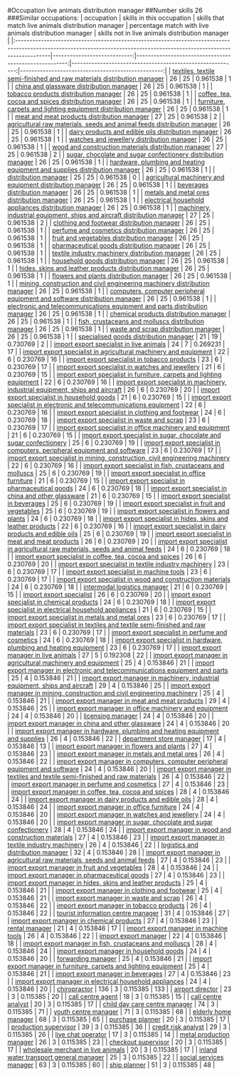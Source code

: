#Occupation live animals distribution manager
##Number skills 26
###Similar occupations:
| occupation                                                                                                                                                              |   skills in this occupation |   skills that match live animals distribution manager |   percentage match with live animals distribution manager |   skills not in live animals distribution manager |
|:------------------------------------------------------------------------------------------------------------------------------------------------------------------------|----------------------------:|------------------------------------------------------:|----------------------------------------------------------:|--------------------------------------------------:|
| [textiles, textile semi-finished and raw materials distribution manager](textiles,_textile_semi-finished_and_raw_materials_distribution_manager.md)                     |                          26 |                                                    25 |                                                  0.961538 |                                                 1 |
| [china and glassware distribution manager](china_and_glassware_distribution_manager.md)                                                                                 |                          26 |                                                    25 |                                                  0.961538 |                                                 1 |
| [tobacco products distribution manager](tobacco_products_distribution_manager.md)                                                                                       |                          26 |                                                    25 |                                                  0.961538 |                                                 1 |
| [coffee, tea, cocoa and spices distribution manager](coffee,_tea,_cocoa_and_spices_distribution_manager.md)                                                             |                          26 |                                                    25 |                                                  0.961538 |                                                 1 |
| [furniture, carpets and lighting equipment distribution manager](furniture,_carpets_and_lighting_equipment_distribution_manager.md)                                     |                          26 |                                                    25 |                                                  0.961538 |                                                 1 |
| [meat and meat products distribution manager](meat_and_meat_products_distribution_manager.md)                                                                           |                          27 |                                                    25 |                                                  0.961538 |                                                 2 |
| [agricultural raw materials, seeds and animal feeds distribution manager](agricultural_raw_materials,_seeds_and_animal_feeds_distribution_manager.md)                   |                          26 |                                                    25 |                                                  0.961538 |                                                 1 |
| [dairy products and edible oils distribution manager](dairy_products_and_edible_oils_distribution_manager.md)                                                           |                          26 |                                                    25 |                                                  0.961538 |                                                 1 |
| [watches and jewellery distribution manager](watches_and_jewellery_distribution_manager.md)                                                                             |                          26 |                                                    25 |                                                  0.961538 |                                                 1 |
| [wood and construction materials distribution manager](wood_and_construction_materials_distribution_manager.md)                                                         |                          27 |                                                    25 |                                                  0.961538 |                                                 2 |
| [sugar, chocolate and sugar confectionery distribution manager](sugar,_chocolate_and_sugar_confectionery_distribution_manager.md)                                       |                          26 |                                                    25 |                                                  0.961538 |                                                 1 |
| [hardware, plumbing and heating equipment and supplies distribution manager](hardware,_plumbing_and_heating_equipment_and_supplies_distribution_manager.md)             |                          26 |                                                    25 |                                                  0.961538 |                                                 1 |
| [distribution manager](distribution_manager.md)                                                                                                                         |                          25 |                                                    25 |                                                  0.961538 |                                                 0 |
| [agricultural machinery and equipment distribution manager](agricultural_machinery_and_equipment_distribution_manager.md)                                               |                          26 |                                                    25 |                                                  0.961538 |                                                 1 |
| [beverages distribution manager](beverages_distribution_manager.md)                                                                                                     |                          26 |                                                    25 |                                                  0.961538 |                                                 1 |
| [metals and metal ores distribution manager](metals_and_metal_ores_distribution_manager.md)                                                                             |                          26 |                                                    25 |                                                  0.961538 |                                                 1 |
| [electrical household appliances distribution manager](electrical_household_appliances_distribution_manager.md)                                                         |                          26 |                                                    25 |                                                  0.961538 |                                                 1 |
| [machinery, industrial equipment, ships and aircraft distribution manager](machinery,_industrial_equipment,_ships_and_aircraft_distribution_manager.md)                 |                          27 |                                                    25 |                                                  0.961538 |                                                 2 |
| [clothing and footwear distribution manager](clothing_and_footwear_distribution_manager.md)                                                                             |                          26 |                                                    25 |                                                  0.961538 |                                                 1 |
| [perfume and cosmetics distribution manager](perfume_and_cosmetics_distribution_manager.md)                                                                             |                          26 |                                                    25 |                                                  0.961538 |                                                 1 |
| [fruit and vegetables distribution manager](fruit_and_vegetables_distribution_manager.md)                                                                               |                          26 |                                                    25 |                                                  0.961538 |                                                 1 |
| [pharmaceutical goods distribution manager](pharmaceutical_goods_distribution_manager.md)                                                                               |                          26 |                                                    25 |                                                  0.961538 |                                                 1 |
| [textile industry machinery distribution manager](textile_industry_machinery_distribution_manager.md)                                                                   |                          26 |                                                    25 |                                                  0.961538 |                                                 1 |
| [household goods distribution manager](household_goods_distribution_manager.md)                                                                                         |                          26 |                                                    25 |                                                  0.961538 |                                                 1 |
| [hides, skins and leather products distribution manager](hides,_skins_and_leather_products_distribution_manager.md)                                                     |                          26 |                                                    25 |                                                  0.961538 |                                                 1 |
| [flowers and plants distribution manager](flowers_and_plants_distribution_manager.md)                                                                                   |                          26 |                                                    25 |                                                  0.961538 |                                                 1 |
| [mining, construction and civil engineering machinery distribution manager](mining,_construction_and_civil_engineering_machinery_distribution_manager.md)               |                          26 |                                                    25 |                                                  0.961538 |                                                 1 |
| [computers, computer peripheral equipment and software distribution manager](computers,_computer_peripheral_equipment_and_software_distribution_manager.md)             |                          26 |                                                    25 |                                                  0.961538 |                                                 1 |
| [electronic and telecommunications equipment and parts distribution manager](electronic_and_telecommunications_equipment_and_parts_distribution_manager.md)             |                          26 |                                                    25 |                                                  0.961538 |                                                 1 |
| [chemical products distribution manager](chemical_products_distribution_manager.md)                                                                                     |                          26 |                                                    25 |                                                  0.961538 |                                                 1 |
| [fish, crustaceans and molluscs distribution manager](fish,_crustaceans_and_molluscs_distribution_manager.md)                                                           |                          26 |                                                    25 |                                                  0.961538 |                                                 1 |
| [waste and scrap distribution manager](waste_and_scrap_distribution_manager.md)                                                                                         |                          26 |                                                    25 |                                                  0.961538 |                                                 1 |
| [specialised goods distribution manager](specialised_goods_distribution_manager.md)                                                                                     |                          21 |                                                    19 |                                                  0.730769 |                                                 2 |
| [import export specialist in live animals](import_export_specialist_in_live_animals.md)                                                                                 |                          24 |                                                     7 |                                                  0.269231 |                                                17 |
| [import export specialist in agricultural machinery and equipment](import_export_specialist_in_agricultural_machinery_and_equipment.md)                                 |                          22 |                                                     6 |                                                  0.230769 |                                                16 |
| [import export specialist in tobacco products](import_export_specialist_in_tobacco_products.md)                                                                         |                          23 |                                                     6 |                                                  0.230769 |                                                17 |
| [import export specialist in watches and jewellery](import_export_specialist_in_watches_and_jewellery.md)                                                               |                          21 |                                                     6 |                                                  0.230769 |                                                15 |
| [import export specialist in furniture, carpets and lighting equipment](import_export_specialist_in_furniture,_carpets_and_lighting_equipment.md)                       |                          22 |                                                     6 |                                                  0.230769 |                                                16 |
| [import export specialist in machinery, industrial equipment, ships and aircraft](import_export_specialist_in_machinery,_industrial_equipment,_ships_and_aircraft.md)   |                          26 |                                                     6 |                                                  0.230769 |                                                20 |
| [import export specialist in household goods](import_export_specialist_in_household_goods.md)                                                                           |                          21 |                                                     6 |                                                  0.230769 |                                                15 |
| [import export specialist in electronic and telecommunications equipment](import_export_specialist_in_electronic_and_telecommunications_equipment.md)                   |                          22 |                                                     6 |                                                  0.230769 |                                                16 |
| [import export specialist in clothing and footwear](import_export_specialist_in_clothing_and_footwear.md)                                                               |                          24 |                                                     6 |                                                  0.230769 |                                                18 |
| [import export specialist in waste and scrap](import_export_specialist_in_waste_and_scrap.md)                                                                           |                          23 |                                                     6 |                                                  0.230769 |                                                17 |
| [import export specialist in office machinery and equipment](import_export_specialist_in_office_machinery_and_equipment.md)                                             |                          21 |                                                     6 |                                                  0.230769 |                                                15 |
| [import export specialist in sugar, chocolate and sugar confectionery](import_export_specialist_in_sugar,_chocolate_and_sugar_confectionery.md)                         |                          25 |                                                     6 |                                                  0.230769 |                                                19 |
| [import export specialist in computers, peripheral equipment and software](import_export_specialist_in_computers,_peripheral_equipment_and_software.md)                 |                          23 |                                                     6 |                                                  0.230769 |                                                17 |
| [import export specialist in mining, construction, civil engineering machinery](import_export_specialist_in_mining,_construction,_civil_engineering_machinery.md)       |                          22 |                                                     6 |                                                  0.230769 |                                                16 |
| [import export specialist in  fish, crustaceans and molluscs](import_export_specialist_in__fish,_crustaceans_and_molluscs.md)                                           |                          25 |                                                     6 |                                                  0.230769 |                                                19 |
| [import export specialist in office furniture](import_export_specialist_in_office_furniture.md)                                                                         |                          21 |                                                     6 |                                                  0.230769 |                                                15 |
| [import export specialist in pharmaceutical goods](import_export_specialist_in_pharmaceutical_goods.md)                                                                 |                          24 |                                                     6 |                                                  0.230769 |                                                18 |
| [import export specialist in china and other glassware](import_export_specialist_in_china_and_other_glassware.md)                                                       |                          21 |                                                     6 |                                                  0.230769 |                                                15 |
| [import export specialist in beverages](import_export_specialist_in_beverages.md)                                                                                       |                          25 |                                                     6 |                                                  0.230769 |                                                19 |
| [import export specialist in fruit and vegetables](import_export_specialist_in_fruit_and_vegetables.md)                                                                 |                          25 |                                                     6 |                                                  0.230769 |                                                19 |
| [import export specialist in flowers and plants](import_export_specialist_in_flowers_and_plants.md)                                                                     |                          24 |                                                     6 |                                                  0.230769 |                                                18 |
| [import export specialist in hides, skins and leather products](import_export_specialist_in_hides,_skins_and_leather_products.md)                                       |                          22 |                                                     6 |                                                  0.230769 |                                                16 |
| [import export specialist in dairy products and edible oils](import_export_specialist_in_dairy_products_and_edible_oils.md)                                             |                          25 |                                                     6 |                                                  0.230769 |                                                19 |
| [import export specialist in meat and meat products](import_export_specialist_in_meat_and_meat_products.md)                                                             |                          26 |                                                     6 |                                                  0.230769 |                                                20 |
| [import export specialist in agricultural raw materials, seeds and animal feeds](import_export_specialist_in_agricultural_raw_materials,_seeds_and_animal_feeds.md)     |                          24 |                                                     6 |                                                  0.230769 |                                                18 |
| [import export specialist in coffee, tea, cocoa and spices](import_export_specialist_in_coffee,_tea,_cocoa_and_spices.md)                                               |                          26 |                                                     6 |                                                  0.230769 |                                                20 |
| [import export specialist in textile industry machinery](import_export_specialist_in_textile_industry_machinery.md)                                                     |                          23 |                                                     6 |                                                  0.230769 |                                                17 |
| [import export specialist in machine tools](import_export_specialist_in_machine_tools.md)                                                                               |                          23 |                                                     6 |                                                  0.230769 |                                                17 |
| [import export specialist in wood and construction materials](import_export_specialist_in_wood_and_construction_materials.md)                                           |                          24 |                                                     6 |                                                  0.230769 |                                                18 |
| [intermodal logistics manager](intermodal_logistics_manager.md)                                                                                                         |                          21 |                                                     6 |                                                  0.230769 |                                                15 |
| [import export specialist](import_export_specialist.md)                                                                                                                 |                          26 |                                                     6 |                                                  0.230769 |                                                20 |
| [import export specialist in chemical products](import_export_specialist_in_chemical_products.md)                                                                       |                          24 |                                                     6 |                                                  0.230769 |                                                18 |
| [import export specialist in electrical household appliances](import_export_specialist_in_electrical_household_appliances.md)                                           |                          21 |                                                     6 |                                                  0.230769 |                                                15 |
| [import export specialist in metals and metal ores](import_export_specialist_in_metals_and_metal_ores.md)                                                               |                          23 |                                                     6 |                                                  0.230769 |                                                17 |
| [import export specialist in textiles and textile semi-finished and raw materials](import_export_specialist_in_textiles_and_textile_semi-finished_and_raw_materials.md) |                          23 |                                                     6 |                                                  0.230769 |                                                17 |
| [import export specialist in perfume and cosmetics](import_export_specialist_in_perfume_and_cosmetics.md)                                                               |                          24 |                                                     6 |                                                  0.230769 |                                                18 |
| [import export specialist in hardware, plumbing and heating equipment](import_export_specialist_in_hardware,_plumbing_and_heating_equipment.md)                         |                          23 |                                                     6 |                                                  0.230769 |                                                17 |
| [import export manager in live animals](import_export_manager_in_live_animals.md)                                                                                       |                          27 |                                                     5 |                                                  0.192308 |                                                22 |
| [import export manager in agricultural machinery and equipment](import_export_manager_in_agricultural_machinery_and_equipment.md)                                       |                          25 |                                                     4 |                                                  0.153846 |                                                21 |
| [import export manager in electronic and telecommunications equipment and parts](import_export_manager_in_electronic_and_telecommunications_equipment_and_parts.md)     |                          25 |                                                     4 |                                                  0.153846 |                                                21 |
| [import export manager in machinery, industrial equipment, ships and aircraft](import_export_manager_in_machinery,_industrial_equipment,_ships_and_aircraft.md)         |                          29 |                                                     4 |                                                  0.153846 |                                                25 |
| [import export manager in mining, construction and civil engineering machinery](import_export_manager_in_mining,_construction_and_civil_engineering_machinery.md)       |                          25 |                                                     4 |                                                  0.153846 |                                                21 |
| [import export manager in meat and meat products](import_export_manager_in_meat_and_meat_products.md)                                                                   |                          29 |                                                     4 |                                                  0.153846 |                                                25 |
| [import export manager in office machinery and equipment](import_export_manager_in_office_machinery_and_equipment.md)                                                   |                          24 |                                                     4 |                                                  0.153846 |                                                20 |
| [licensing manager](licensing_manager.md)                                                                                                                               |                          24 |                                                     4 |                                                  0.153846 |                                                20 |
| [import export manager in china and other glassware](import_export_manager_in_china_and_other_glassware.md)                                                             |                          24 |                                                     4 |                                                  0.153846 |                                                20 |
| [import export manager in hardware, plumbing and heating equipment and supplies](import_export_manager_in_hardware,_plumbing_and_heating_equipment_and_supplies.md)     |                          26 |                                                     4 |                                                  0.153846 |                                                22 |
| [department store manager](department_store_manager.md)                                                                                                                 |                          17 |                                                     4 |                                                  0.153846 |                                                13 |
| [import export manager in flowers and plants](import_export_manager_in_flowers_and_plants.md)                                                                           |                          27 |                                                     4 |                                                  0.153846 |                                                23 |
| [import export manager in metals and metal ores](import_export_manager_in_metals_and_metal_ores.md)                                                                     |                          26 |                                                     4 |                                                  0.153846 |                                                22 |
| [import export manager in computers, computer peripheral equipment and software](import_export_manager_in_computers,_computer_peripheral_equipment_and_software.md)     |                          24 |                                                     4 |                                                  0.153846 |                                                20 |
| [import export manager in textiles and textile semi-finished and raw materials](import_export_manager_in_textiles_and_textile_semi-finished_and_raw_materials.md)       |                          26 |                                                     4 |                                                  0.153846 |                                                22 |
| [import export manager in perfume and cosmetics](import_export_manager_in_perfume_and_cosmetics.md)                                                                     |                          27 |                                                     4 |                                                  0.153846 |                                                23 |
| [import export manager in coffee, tea, cocoa and spices](import_export_manager_in_coffee,_tea,_cocoa_and_spices.md)                                                     |                          28 |                                                     4 |                                                  0.153846 |                                                24 |
| [import export manager in dairy products and edible oils](import_export_manager_in_dairy_products_and_edible_oils.md)                                                   |                          28 |                                                     4 |                                                  0.153846 |                                                24 |
| [import export manager in office furniture](import_export_manager_in_office_furniture.md)                                                                               |                          24 |                                                     4 |                                                  0.153846 |                                                20 |
| [import export manager in watches and jewellery](import_export_manager_in_watches_and_jewellery.md)                                                                     |                          24 |                                                     4 |                                                  0.153846 |                                                20 |
| [import export manager in sugar, chocolate and sugar confectionery](import_export_manager_in_sugar,_chocolate_and_sugar_confectionery.md)                               |                          28 |                                                     4 |                                                  0.153846 |                                                24 |
| [import export manager in wood and construction materials](import_export_manager_in_wood_and_construction_materials.md)                                                 |                          27 |                                                     4 |                                                  0.153846 |                                                23 |
| [import export manager in textile industry machinery](import_export_manager_in_textile_industry_machinery.md)                                                           |                          26 |                                                     4 |                                                  0.153846 |                                                22 |
| [logistics and distribution manager](logistics_and_distribution_manager.md)                                                                                             |                          32 |                                                     4 |                                                  0.153846 |                                                28 |
| [import export manager in agricultural raw materials, seeds and animal feeds](import_export_manager_in_agricultural_raw_materials,_seeds_and_animal_feeds.md)           |                          27 |                                                     4 |                                                  0.153846 |                                                23 |
| [import export manager in fruit and vegetables](import_export_manager_in_fruit_and_vegetables.md)                                                                       |                          28 |                                                     4 |                                                  0.153846 |                                                24 |
| [import export manager in pharmaceutical goods](import_export_manager_in_pharmaceutical_goods.md)                                                                       |                          27 |                                                     4 |                                                  0.153846 |                                                23 |
| [import export manager in hides, skins and leather products](import_export_manager_in_hides,_skins_and_leather_products.md)                                             |                          25 |                                                     4 |                                                  0.153846 |                                                21 |
| [import export manager in clothing and footwear](import_export_manager_in_clothing_and_footwear.md)                                                                     |                          25 |                                                     4 |                                                  0.153846 |                                                21 |
| [import export manager in waste and scrap](import_export_manager_in_waste_and_scrap.md)                                                                                 |                          26 |                                                     4 |                                                  0.153846 |                                                22 |
| [import export manager in tobacco products](import_export_manager_in_tobacco_products.md)                                                                               |                          26 |                                                     4 |                                                  0.153846 |                                                22 |
| [tourist information centre manager](tourist_information_centre_manager.md)                                                                                             |                          31 |                                                     4 |                                                  0.153846 |                                                27 |
| [import export manager in chemical products](import_export_manager_in_chemical_products.md)                                                                             |                          27 |                                                     4 |                                                  0.153846 |                                                23 |
| [rental manager](rental_manager.md)                                                                                                                                     |                          21 |                                                     4 |                                                  0.153846 |                                                17 |
| [import export manager in machine tools](import_export_manager_in_machine_tools.md)                                                                                     |                          26 |                                                     4 |                                                  0.153846 |                                                22 |
| [import export manager](import_export_manager.md)                                                                                                                       |                          22 |                                                     4 |                                                  0.153846 |                                                18 |
| [import export manager in fish, crustaceans and molluscs](import_export_manager_in_fish,_crustaceans_and_molluscs.md)                                                   |                          28 |                                                     4 |                                                  0.153846 |                                                24 |
| [import export manager in household goods](import_export_manager_in_household_goods.md)                                                                                 |                          24 |                                                     4 |                                                  0.153846 |                                                20 |
| [forwarding manager](forwarding_manager.md)                                                                                                                             |                          25 |                                                     4 |                                                  0.153846 |                                                21 |
| [import export manager in furniture, carpets and lighting equipment](import_export_manager_in_furniture,_carpets_and_lighting_equipment.md)                             |                          25 |                                                     4 |                                                  0.153846 |                                                21 |
| [import export manager in beverages](import_export_manager_in_beverages.md)                                                                                             |                          27 |                                                     4 |                                                  0.153846 |                                                23 |
| [import export manager in electrical household appliances](import_export_manager_in_electrical_household_appliances.md)                                                 |                          24 |                                                     4 |                                                  0.153846 |                                                20 |
| [chiropractor](chiropractor.md)                                                                                                                                         |                         136 |                                                     3 |                                                  0.115385 |                                               133 |
| [airport director](airport_director.md)                                                                                                                                 |                          23 |                                                     3 |                                                  0.115385 |                                                20 |
| [call centre agent](call_centre_agent.md)                                                                                                                               |                          18 |                                                     3 |                                                  0.115385 |                                                15 |
| [call centre analyst](call_centre_analyst.md)                                                                                                                           |                          20 |                                                     3 |                                                  0.115385 |                                                17 |
| [child day care centre manager](child_day_care_centre_manager.md)                                                                                                       |                          74 |                                                     3 |                                                  0.115385 |                                                71 |
| [youth centre manager](youth_centre_manager.md)                                                                                                                         |                          71 |                                                     3 |                                                  0.115385 |                                                68 |
| [elderly home manager](elderly_home_manager.md)                                                                                                                         |                          68 |                                                     3 |                                                  0.115385 |                                                65 |
| [purchase planner](purchase_planner.md)                                                                                                                                 |                          20 |                                                     3 |                                                  0.115385 |                                                17 |
| [production supervisor](production_supervisor.md)                                                                                                                       |                          39 |                                                     3 |                                                  0.115385 |                                                36 |
| [credit risk analyst](credit_risk_analyst.md)                                                                                                                           |                          29 |                                                     3 |                                                  0.115385 |                                                26 |
| [live chat operator](live_chat_operator.md)                                                                                                                             |                          17 |                                                     3 |                                                  0.115385 |                                                14 |
| [metal production manager](metal_production_manager.md)                                                                                                                 |                          26 |                                                     3 |                                                  0.115385 |                                                23 |
| [checkout supervisor](checkout_supervisor.md)                                                                                                                           |                          20 |                                                     3 |                                                  0.115385 |                                                17 |
| [wholesale merchant in live animals](wholesale_merchant_in_live_animals.md)                                                                                             |                          20 |                                                     3 |                                                  0.115385 |                                                17 |
| [inland water transport general manager](inland_water_transport_general_manager.md)                                                                                     |                          25 |                                                     3 |                                                  0.115385 |                                                22 |
| [social services manager](social_services_manager.md)                                                                                                                   |                          63 |                                                     3 |                                                  0.115385 |                                                60 |
| [ship planner](ship_planner.md)                                                                                                                                         |                          51 |                                                     3 |                                                  0.115385 |                                                48 |
